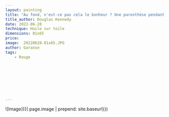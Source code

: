 ```yaml
---
layout: painting
title: "Au fond, n'est-ce pas cela le bonheur ? Une parenthèse pendant laquelle, sans penser au passer ou à l'avenir, on arrive à s'enfuir de soi-même ? Plus de réminiscences venant vous hanter, plus d'appréhensions qui ruinent votre sommeil ; juste la redécouverte que l'instant présent est merveilleux."                                    
title_author: Douglas Kennedy                                              
date: 2022-06-28
technique: Huile sur toile 
dimensions: 81x65
price: 
image:  20220628-81x65.JPG
author: Garanse
tags:
    - Rouge
  
  
  
  
  
  
  
  
---
```

![Image]({{ page.image | prepend: site.baseurl}})

